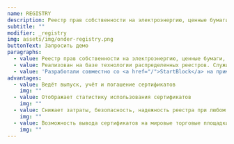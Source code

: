 ```yaml
---
name: REGISTRY
description: Реестр прав собственности на электроэнергию, ценные бумаги, недвижимость и пр
subtitle: ""
modifier: _registry
img: assets/img/onder-registry.png
buttonText: Запросить демо
paragraphs:
  - value: Реестр прав собственности на электроэнергию, ценные бумаги, недвижимость и пр.
  - value: Реализован на базе технологии распределенных реестров. Служит для выдачи и обращения цифровых активов, которые хранят право на собственность.
  - value: 'Разработали совместно со <a href="/">StartBlock</a> на примере реестра зеленых сертификатов.'
advantages:
  - value: Ведёт выпуск, учёт и погашение сертификатов
    img: ""
  - value: Отображает статистику использования сертификатов
    img: ""
  - value: Снижает затраты, безопасность, надежность реестра при любом числе пользователей
    img: ""
  - value: Возможность вывода сертификатов на мировые торговые площадки
    img: ""
---
```


